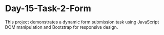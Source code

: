 # Day-15-Task-2-Form
This project demonstrates a dynamic form submission task using JavaScript DOM manipulation and Bootstrap for responsive design.
